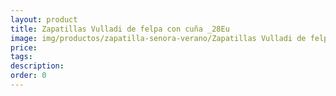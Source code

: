 ```yaml
---
layout: product
title: Zapatillas Vulladi de felpa con cuña _28Eu
image: img/productos/zapatilla-senora-verano/Zapatillas Vulladi de felpa con cuña _28Eu.jpeg
price: 
tags: 
description: 
order: 0
---
```

